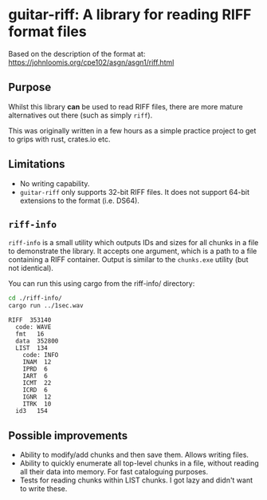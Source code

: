 # guitar-riff: A library for reading RIFF format files

Based on the description of the format at: https://johnloomis.org/cpe102/asgn/asgn1/riff.html

## Purpose

Whilst this library **can** be used to read RIFF files, there are more mature alternatives out there (such as simply `riff`).

This was originally written in a few hours as a simple practice project to get to grips with rust, crates.io etc.

## Limitations

-   No writing capability.
-   `guitar-riff` only supports 32-bit RIFF files. It does not support 64-bit extensions to the format (i.e. DS64).

## `riff-info`

`riff-info` is a small utility which outputs IDs and sizes for all chunks in a file to demonstrate the library. It accepts one argument, which is a path to a file containing a RIFF container. Output is similar to the `chunks.exe` utility (but not identical).

You can run this using cargo from the riff-info/ directory:

```bash
cd ./riff-info/
cargo run ../1sec.wav
```

```
RIFF  353140
  code: WAVE
  fmt   16
  data  352800
  LIST  134
    code: INFO
    INAM  12
    IPRD  6
    IART  6
    ICMT  22
    ICRD  6
    IGNR  12
    ITRK  10
  id3   154
```

## Possible improvements

-   Ability to modify/add chunks and then save them. Allows writing files.
-   Ability to quickly enumerate all top-level chunks in a file, without reading all their data into memory. For fast cataloguing purposes.
-   Tests for reading chunks within LIST chunks. I got lazy and didn't want to write these.
